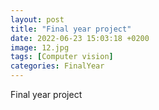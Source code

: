 ```yaml
---
layout: post
title: "Final year project"
date: 2022-06-23 15:03:18 +0200
image: 12.jpg
tags: [Computer vision]
categories: FinalYear
---
```


Final year project
